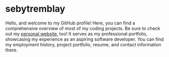 # sebytremblay

Hello, and welcome to my GitHub profile! Here, you can find a comprehensive overview of most of my coding projects. Be sure to check out my [personal website](https://sebytremblay.com), too! It serves as my professional portfolio, showcasing my experience as an aspiring software developer. You can find my employment history, project portfolio, resume, and contact information there.